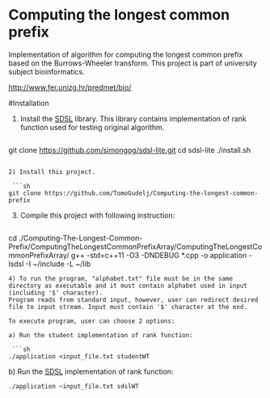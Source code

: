 # Computing the longest common prefix

Implementation of algorithm for computing the longest common prefix based on the Burrows-Wheeler transform.
This project is part of university subject bioinformatics.


http://www.fer.unizg.hr/predmet/bio/

#Installation

1) Install the [SDSL][SDSL] library. 
This library contains implementation of rank function used for testing original algorithm.

   ```sh
  git clone https://github.com/simongog/sdsl-lite.git
  cd sdsl-lite
  ./install.sh
  ```

2) Install this project.

   ```sh
  git clone https://github.com/TomoGudelj/Computing-the-longest-common-prefix
  ```


3) Compile this project with following instruction:

   ```sh
  cd ./Computing-The-Longest-Common-Prefix/ComputingTheLongestCommonPrefixArray/ComputingTheLongestCommonPrefixArray/
  g++ -std=c++11 -O3 -DNDEBUG *.cpp -o application -lsdsl -I ~/include -L ~/lib
  ```
4) To run the program, "alphabet.txt" file must be in the same directory as executable and it must contain alphabet used in input (including '$' character). 
Program reads from standard input, however, user can redirect desired file to input stream. Input must contain '$' character at the end.

To execute program, user can choose 2 options:

a) Run the student implementation of rank function:

   ```sh
  ./application <input_file.txt studentWT
  ```
b) Run the [SDSL][SDSL] implementation of rank function:

   ```sh
  ./application <input_file.txt sdslWT
  ```

[SDSL]: https://github.com/simongog/sdsl-lite/ "Succinct Data Structure Library"